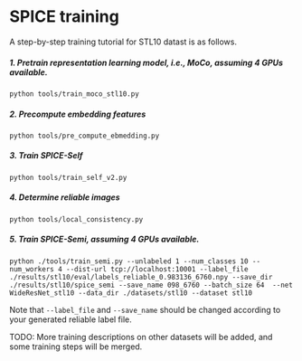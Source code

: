 # SPICE training

A step-by-step training tutorial for STL10 datast is as follows.

##### 1. Pretrain representation learning model, i.e., MoCo, assuming 4 GPUs available.
```shell script
python tools/train_moco_stl10.py
```
##### 2. Precompute embedding features
```shell script
python tools/pre_compute_ebmedding.py
```
##### 3. Train SPICE-Self
```shell script
python tools/train_self_v2.py
```
##### 4. Determine reliable images
```shell script
python tools/local_consistency.py
```

##### 5. Train SPICE-Semi, assuming 4 GPUs available.
```shell script
python ./tools/train_semi.py --unlabeled 1 --num_classes 10 --num_workers 4 --dist-url tcp://localhost:10001 --label_file ./results/stl10/eval/labels_reliable_0.983136_6760.npy --save_dir ./results/stl10/spice_semi --save_name 098_6760 --batch_size 64  --net WideResNet_stl10 --data_dir ./datasets/stl10 --dataset stl10
```
Note that ```--label_file``` and ```--save_name``` should be changed according to your generated reliable label file.

TODO: More training descriptions on other datasets will be added, and some training steps will be merged.